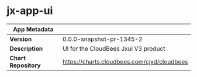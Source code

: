 # jx-app-ui

|App Metadata||
|---|---|
| **Version** | 0.0.0-snapshot-pr-1345-2 |
| **Description** | UI for the CloudBees Jxui V3 product |
| **Chart Repository** | https://charts.cloudbees.com/cjxd/cloudbees |
